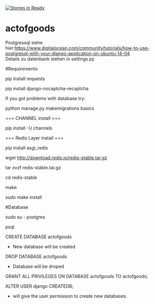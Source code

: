 [![Stories in Ready](https://badge.waffle.io/actofgoods/actofgoods.png?label=ready&title=Ready)](https://waffle.io/actofgoods/actofgoods)
# actofgoods  
Postgressql siehe hier:https://www.digitalocean.com/community/tutorials/how-to-use-postgresql-with-your-django-application-on-ubuntu-14-04  
Details zu datenbank stehen in settings.py


#Requirements:

pip install requests

pip install django-nocaptcha-recaptcha

If you got problems with database try:

python manage.py makemigrations basics

=== CHANNEL install ===

pip install -U channels

=== Redis Layer install ===

pip install asgi_redis

wget http://download.redis.io/redis-stable.tar.gz

tar xvzf redis-stable.tar.gz

cd redis-stable

make

sudo make install

#Database

sudo su - postgres

psql

CREATE DATABASE actofgoods
- New database will be created

DROP DATABASE actofgoods
- Database will be droped

GRANT ALL PRIVILEGES ON DATABASE actofgoods TO actofgoods;

ALTER USER django CREATEDB;
- will give the user permission to create new databases.
